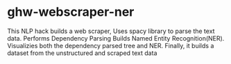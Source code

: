# ghw-webscraper-ner
This NLP hack builds a web scraper, 
Uses spacy library to parse the text data.
Performs Dependency Parsing
Builds Named Entity Recognition(NER). 
Visualizies both the dependency parsed tree and NER.
Finally, it builds a dataset from the unstructured and scraped text data
